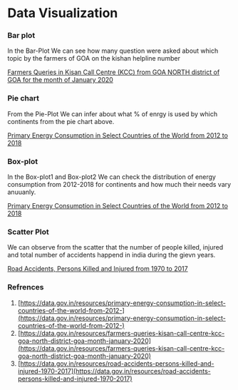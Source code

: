 # Data Visualization

### Bar plot 
<!-- <img src="Script/image/Bar_plt.png"/> -->

In the Bar-Plot We can see how many question were asked about which topic by the farmers of GOA on the kishan helpline number

[Farmers Queries in Kisan Call Centre (KCC) from GOA NORTH district of GOA for the month of January 2020](https://data.gov.in/resources/farmers-queries-kisan-call-centre-kcc-goa-north-district-goa-month-january-2020)



### Pie chart 
<!-- <img src="Script/image/pie_plot.png"/> -->

From the Pie-Plot We can infer about what % of enrgy is used by which continents from the pie chart above.

[Primary Energy Consumption in Select Countries of the World from 2012 to 2018](https://data.gov.in/resources/primary-energy-consumption-in-select-countries-of-the-world-from-2012-)

### Box-plot
<!-- <img src="Script/image/Box-plot1.png"> -->
<!-- <img src="Script/image/Box-plot2.png"> -->

In the Box-plot1 and Box-plot2 We can check the distribution of energy consumption from 2012-2018 for continents and how much their needs vary anuuanly.

[Primary Energy Consumption in Select Countries of the World from 2012 to 2018](https://data.gov.in/resources/primary-energy-consumption-in-select-countries-of-the-world-from-2012-)

### Scatter Plot
<!-- <img src="Script/image/scatter_plot.png"> -->

We can observe from the scatter that the number of people killed, injured and total number of accidents happend in india during the gievn years. 

[Road Accidents, Persons Killed and Injured from 1970 to 2017](https://data.gov.in/resources/road-accidents-persons-killed-and-injured-1970-2017)


### Refrences

1. [https://data.gov.in/resources/primary-energy-consumption-in-select-countries-of-the-world-from-2012-](https://data.gov.in/resources/primary-energy-consumption-in-select-countries-of-the-world-from-2012-)
2. [https://data.gov.in/resources/farmers-queries-kisan-call-centre-kcc-goa-north-district-goa-month-january-2020](https://data.gov.in/resources/farmers-queries-kisan-call-centre-kcc-goa-north-district-goa-month-january-2020)
3. [https://data.gov.in/resources/road-accidents-persons-killed-and-injured-1970-2017](https://data.gov.in/resources/road-accidents-persons-killed-and-injured-1970-2017) 


[Energy]:https://data.gov.in/resources/primary-energy-consumption-in-select-countries-of-the-world-from-2012-
[Farmer]:https://data.gov.in/resources/farmers-queries-kisan-call-centre-kcc-goa-north-district-goa-month-january-2020
[Road]:https://data.gov.in/resources/road-accidents-persons-killed-and-injured-1970-2017
